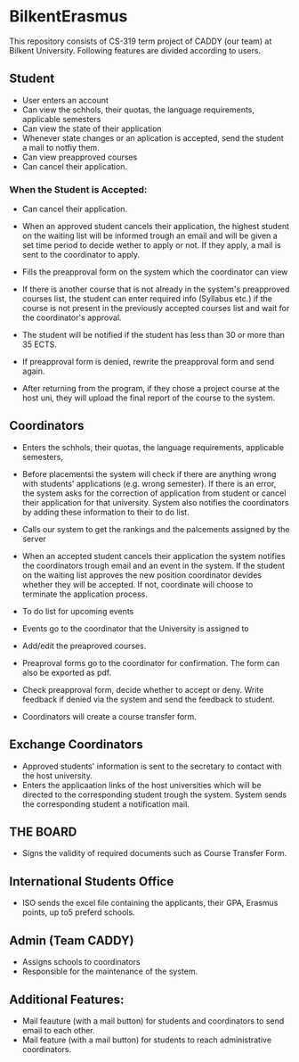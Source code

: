 # BilkentErasmus
This repository consists of CS-319 term project of CADDY (our team) at Bilkent University.
Following features are divided according to users.

## Student
- User enters an account
- Can view the schhols, their quotas, the language requirements, applicable semesters
- Can view the state of their application
- Whenever state changes or an aplication is accepted, send the student a mail to notfiy them.
- Can view preapproved courses
- Can cancel their application.



### When the Student is Accepted:
- Can cancel their application.
- When an approved student cancels their application, the highest student on the waiting list will be informed trough an email and will be given a set time period to decide wether to apply or not. If they apply, a mail is sent to the coordinator to apply.
- Fills the preapproval form on the system which the coordinator can view
- If there is another course that is not already in the system's preapproved courses list, the student can enter required info (Syllabus etc.) if the course is not present in the previously accepted courses list and wait for the coordinator's approval.
- The student will be notified if the student has less than 30 or more than 35 ECTS. 
- If preapproval form is denied, rewrite the preapproval form and send again.


- After returning from the program, if they chose a project course at the host uni, they will upload the final report of the course to the system.





## Coordinators
- Enters the schhols, their quotas, the language requirements, applicable semesters, 
- Before placementsi the system will check if there are anything wrong with students' applications (e.g. wrong semester). If there is an error, the system asks for the correction of application from student or cancel their application for that university. System also notifies the coordinators by adding these information to their to do list.
- Calls our system to get the rankings and the palcements assigned by the server
- When an accepted student cancels their application the system notifies the coordinators trough email and an event in the system. If the student on the waiting list approves the new position coordinator devides whether they will be accepted. If not, coordinate will choose to terminate the application process.



- To do list for upcoming events
- Events go to the coordinator that the University is assigned to

- Add/edit the preaproved courses.
- Preaproval forms go to the coordinator for confirmation. The form can also be exported as pdf. 
- Check preapproval form, decide whether to accept or deny. Write feedback if denied via the system and send the feedback to student.

- Coordinators will create a course transfer form.



## Exchange Coordinators
- Approved students' information is sent to the secretary to contact with the host university.
- Enters the applicaation links of the host universities which will be directed to the corresponding student trough the system. System sends the corresponding student a notification mail.

## THE BOARD
- Signs the validity of required documents such as Course Transfer Form.

## International Students Office
- ISO sends the excel file containing the applicants, their GPA, Erasmus points, up to5 preferd schools.

## Admin (Team CADDY)
- Assigns schools to coordinators
- Responsible for the maintenance of the system.

## Additional Features:
- Mail feauture (with a mail button) for students and coordinators to send email to each other.
- Mail feature (with a mail button) for students to reach administrative coordinators.
